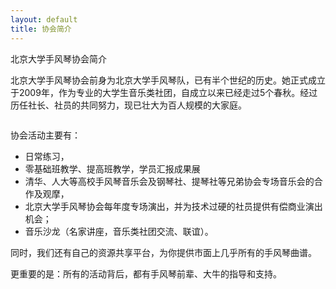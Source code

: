 ```yaml
---
layout: default
title: 协会简介
---
```


北京大学手风琴协会简介
	
北京大学手风琴协会前身为北京大学手风琴队，已有半个世纪的历史。她正式成立于2009年，作为专业的大学生音乐类社团，自成立以来已经走过5个春秋。经过历任社长、社员的共同努力，现已壮大为百人规模的大家庭。

<img src="{{ site.url }}/assets/img/logo.jpg" alt="">

协会活动主要有：

+ 日常练习，
+ 零基础班教学、提高班教学，学员汇报成果展
+ 清华、人大等高校手风琴音乐会及钢琴社、提琴社等兄弟协会专场音乐会的合作及观摩，
+ 北京大学手风琴协会每年度专场演出，并为技术过硬的社员提供有偿商业演出机会；
+ 音乐沙龙（名家讲座，音乐类社团交流、联谊）。


同时，我们还有自己的资源共享平台，为你提供市面上几乎所有的手风琴曲谱。

更重要的是：所有的活动背后，都有手风琴前辈、大牛的指导和支持。